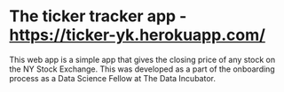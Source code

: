 # The ticker tracker app - https://ticker-yk.herokuapp.com/
This web app is a simple app that gives the closing price of any stock on the NY Stock Exchange. This was developed as a part of the onboarding process as a Data Science Fellow at The Data Incubator. 
